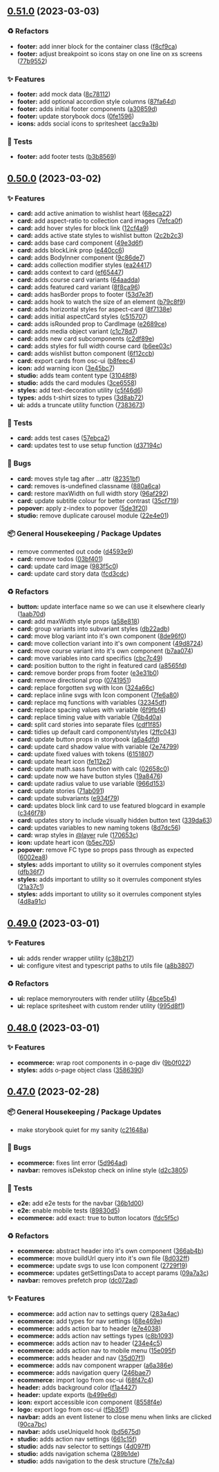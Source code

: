 ## [0.51.0](https://github.com/Open-Study-College/osc/compare/v0.50.0...v0.51.0) (2023-03-03)


### ♻️ Refactors

* **footer:** add inner block for the container class ([f8cf9ca](https://github.com/Open-Study-College/osc/commit/f8cf9cac5add0e5b0c75aa579d0c2d338323fde8))
* **footer:** adjust breakpoint so icons stay on one line on xs screens ([77b9552](https://github.com/Open-Study-College/osc/commit/77b955291c96076c6571ffe5b25854c051ae413a))


### ✨ Features

* **footer:** add mock data ([8c78112](https://github.com/Open-Study-College/osc/commit/8c78112f78484e6f08a6b16e73e7ac00c4f07457))
* **footer:** add optional accordion style columns ([87fa64d](https://github.com/Open-Study-College/osc/commit/87fa64da8bc88e4ebc08caa2656c2e4098637ecf))
* **footer:** adds initial footer components ([a30859d](https://github.com/Open-Study-College/osc/commit/a30859d05e17a653d2c7bed21d88fc8f3d41dc62))
* **footer:** update storybook docs ([0fe1596](https://github.com/Open-Study-College/osc/commit/0fe1596bc94a8b212f20d485e9098fc26bb23498))
* **icons:** adds social icons to spritesheet ([acc9a3b](https://github.com/Open-Study-College/osc/commit/acc9a3b544367e1f061e24a30d2ca3c97e7dc919))


### 🧪 Tests

* **footer:** add footer tests ([b3b8569](https://github.com/Open-Study-College/osc/commit/b3b856974632b5cab1d54f112c892b62ad2d88f3))

## [0.50.0](https://github.com/Open-Study-College/osc/compare/v0.49.0...v0.50.0) (2023-03-02)


### ✨ Features

* **card:** add active animation to wishlist heart ([68eca22](https://github.com/Open-Study-College/osc/commit/68eca22a99eb06646e9f907a77c365f0a6b01e2d))
* **card:** add aspect-ratio to collection card images ([7efca0f](https://github.com/Open-Study-College/osc/commit/7efca0fc3bfe14793ee667a23fbcde7482636d85))
* **card:** add hover styles for block link ([12cf4a9](https://github.com/Open-Study-College/osc/commit/12cf4a9f33aaa0819ab75c6640e2de9990a73f41))
* **card:** adds active state styles to wishlist button ([2c2b2c3](https://github.com/Open-Study-College/osc/commit/2c2b2c32dffb222ca8905e26a0aa9c24548f6369))
* **card:** adds base card component ([49e3d6f](https://github.com/Open-Study-College/osc/commit/49e3d6f61f5adb5202b3cb03204b1e65b0fb601d))
* **card:** adds blockLink prop ([e440cc6](https://github.com/Open-Study-College/osc/commit/e440cc6f5e5330e6278e86ff7298dc09816927b2))
* **card:** adds BodyInner component ([9c86de7](https://github.com/Open-Study-College/osc/commit/9c86de7daf1aceaea664a3e11dccfebfe3a43e3d))
* **card:** adds collection modifier styles ([ea24417](https://github.com/Open-Study-College/osc/commit/ea244175de372617d1abc693e8fff2c4af74ebbd))
* **card:** adds context to card ([ef65447](https://github.com/Open-Study-College/osc/commit/ef6544786410c040e2ae5555a0e014aac529c594))
* **card:** adds course card variants ([64aadda](https://github.com/Open-Study-College/osc/commit/64aadda322bed3aeb7342fbac9675203bd4ad8ac))
* **card:** adds featured card variant ([8f8ca96](https://github.com/Open-Study-College/osc/commit/8f8ca960a36ef02b498c9c2fe3b09a0e5368ab53))
* **card:** adds hasBorder props to footer ([53d7e3f](https://github.com/Open-Study-College/osc/commit/53d7e3ff2227bd8f0daf455211f7bb47472b484e))
* **card:** adds hook to watch the size of an element ([b79c8f9](https://github.com/Open-Study-College/osc/commit/b79c8f904ad732670ad728392c19790006e02fce))
* **card:** adds horizontal styles for aspect-card ([8f7138e](https://github.com/Open-Study-College/osc/commit/8f7138ed459f5052c8ae72ba1a3a409fbfaccd2a))
* **card:** adds initial aspectCard styles ([c515707](https://github.com/Open-Study-College/osc/commit/c5157073b252d6587413d31dbbb7b5127d33ca70))
* **card:** adds isRounded prop to CardImage ([e2689ce](https://github.com/Open-Study-College/osc/commit/e2689cebe69d537d45faadc0675e4cd7fa9da25a))
* **card:** adds media object variant ([c1c78d7](https://github.com/Open-Study-College/osc/commit/c1c78d7a63f7b283ec7900754ec4afb503aef9cb))
* **card:** adds new card subcomponents ([c2df89e](https://github.com/Open-Study-College/osc/commit/c2df89eeb18a75be8846caa5a02f094d4c2b4319))
* **card:** adds styles for full width course card ([b6ee03c](https://github.com/Open-Study-College/osc/commit/b6ee03c97d5cf6f6c4aee16a0d35b525726a870c))
* **card:** adds wishlist button component ([6f12ccb](https://github.com/Open-Study-College/osc/commit/6f12ccb667bd7d13162185c375cd1b54f5acccd1))
* **card:** export cards from osc-ui ([b8feec4](https://github.com/Open-Study-College/osc/commit/b8feec4aaf2b92484ebdbb6f77dea54120b729af))
* **icon:** add warning icon ([3e45bc7](https://github.com/Open-Study-College/osc/commit/3e45bc718cea2ce738111054c41136dca5b5d91f))
* **studio:** adds team content type ([31048f8](https://github.com/Open-Study-College/osc/commit/31048f8b1bf29b7566427b574ad0374149a26685))
* **studio:** adds the card modules ([3ce6558](https://github.com/Open-Study-College/osc/commit/3ce655889aeb475e66a90eccda5e19cc563e9ce7))
* **styles:** add text-decoration utility ([c5f46d6](https://github.com/Open-Study-College/osc/commit/c5f46d6779b8be18dc7e4bf3999a8a0e21f30dbd))
* **types:** adds t-shirt sizes to types ([3d8ab72](https://github.com/Open-Study-College/osc/commit/3d8ab720dc4bc31b2e88111781827643577e4724))
* **ui:** adds a truncate utility function ([7383673](https://github.com/Open-Study-College/osc/commit/73836732ba8aec7de2e8130da6caed902af0c4f1))


### 🧪 Tests

* **card:** adds test cases ([57ebca2](https://github.com/Open-Study-College/osc/commit/57ebca2bff541431d25a32dd425b8fa15abaa55c))
* **card:** updates test to use setup function ([d37194c](https://github.com/Open-Study-College/osc/commit/d37194c76060226553402e6825a2b9417b4b7581))


### 🐛 Bugs

* **card:** moves style tag after ...attr ([82351bf](https://github.com/Open-Study-College/osc/commit/82351bf909f7a050697a77f8aed7131c7b326c3f))
* **card:** removes is-undefined classname ([880a6ca](https://github.com/Open-Study-College/osc/commit/880a6ca9e42da7523775bc401ceed0411fe54577))
* **card:** restore maxWidth on full width story ([96af292](https://github.com/Open-Study-College/osc/commit/96af2926727de30f03ce34b02286492acdaed01d))
* **card:** update subtitle colour for better contrast ([35cf719](https://github.com/Open-Study-College/osc/commit/35cf7197a81f066bfd383d9031147decd9f0dc5b))
* **popover:** apply z-index to popover ([5de3f20](https://github.com/Open-Study-College/osc/commit/5de3f207b458a0d67ce89ec6d39cf8e661c4d32e))
* **studio:** remove duplicate carousel module ([22e4e01](https://github.com/Open-Study-College/osc/commit/22e4e01a5ac62e7477d0d17610a1d975e04cc7c3))


### 📦 General Housekeeping / Package Updates

* remove commented out code ([d4593e9](https://github.com/Open-Study-College/osc/commit/d4593e98a171a372b49873d1b933b7f874332e82))
* **card:** remove todos ([03bf401](https://github.com/Open-Study-College/osc/commit/03bf40109d97e491444be401271236759b47c15b))
* **card:** update card image ([983f5c0](https://github.com/Open-Study-College/osc/commit/983f5c05e007a01aca971887a040e805b5a7deff))
* **card:** update card story data ([fcd3cdc](https://github.com/Open-Study-College/osc/commit/fcd3cdcfd9ad7f9418372477e423570b2de1b6b4))


### ♻️ Refactors

* **button:** update interface name so we can use it elsewhere clearly ([1aab70d](https://github.com/Open-Study-College/osc/commit/1aab70df228e46f32b84b8e9fc3c358ae3bbe2b8))
* **card:** add maxWidth style props ([a58e818](https://github.com/Open-Study-College/osc/commit/a58e81810f9d32da4e4fbca4af9765ba57fbdeab))
* **card:** group variants into subvariant styles ([db22adb](https://github.com/Open-Study-College/osc/commit/db22adb74ce07cfdbe7ac1ca6c0a2dc8c1bab1b4))
* **card:** move blog variant into it's own component ([8de96f0](https://github.com/Open-Study-College/osc/commit/8de96f0068abade8235ad90c8b8153b90651f11c))
* **card:** move collection variant into it's own component ([49d8724](https://github.com/Open-Study-College/osc/commit/49d87242b9911c4c0c16e0e5d8fb2516a0f1c1dc))
* **card:** move course variant into it's own component ([b7aa074](https://github.com/Open-Study-College/osc/commit/b7aa0748e50a03c2bdc5d2c82970c8dbb41557cc))
* **card:** move variables into card specifics ([cbc7c49](https://github.com/Open-Study-College/osc/commit/cbc7c49e25554ea8d503da74bafbf2d471e7a066))
* **card:** position button to the right in featured card ([a8565fd](https://github.com/Open-Study-College/osc/commit/a8565fd2f071ec323ad7fd951c0063e23f111a1c))
* **card:** remove border props from footer ([e3e31b0](https://github.com/Open-Study-College/osc/commit/e3e31b0cabeeeef823923cd7b83fa2fdcdb743f5))
* **card:** remove directional prop ([0741951](https://github.com/Open-Study-College/osc/commit/0741951b8645b8833580847073c557fbd2709389))
* **card:** replace forgotten svg with Icon ([324a66c](https://github.com/Open-Study-College/osc/commit/324a66cc40378a9d7ae6a58849314148702f26c6))
* **card:** replace inline svgs with Icon component ([7fe6a80](https://github.com/Open-Study-College/osc/commit/7fe6a80193adefede9efdd8cd7e71ac5ddaf9e2a))
* **card:** replace mq functions with variables ([32345df](https://github.com/Open-Study-College/osc/commit/32345df93c360060ac872e46ee779ef0a24537ce))
* **card:** replace spacing values with variable ([6f9fbf4](https://github.com/Open-Study-College/osc/commit/6f9fbf4492735d1095747eb7644938b3063da1cc))
* **card:** replace timing value with variable ([76b4d0a](https://github.com/Open-Study-College/osc/commit/76b4d0af74448b9e60842d06b516533a305cb577))
* **card:** split card stories into separate files ([cdf1f85](https://github.com/Open-Study-College/osc/commit/cdf1f85d53ec3404043db2765c801f4e5f229b1a))
* **card:** tidies up default card component/styles ([2ffc043](https://github.com/Open-Study-College/osc/commit/2ffc0437cca2a7bc0ef39eec8a9bfa071475af58))
* **card:** update button props in storybook ([a6a4dfd](https://github.com/Open-Study-College/osc/commit/a6a4dfdb280c1b0b5673dd700171363c48ae3901))
* **card:** update card shadow value with variable ([2e74799](https://github.com/Open-Study-College/osc/commit/2e74799dcf794d12742fc6d56e51b6d8cc2065ed))
* **card:** update fixed values with tokens ([6151807](https://github.com/Open-Study-College/osc/commit/6151807d5fdb17b062b0ba55527a1207be3db993))
* **card:** update heart icon ([fe112e2](https://github.com/Open-Study-College/osc/commit/fe112e2baabfb2c99c43b3d23f3422cbf9d64dac))
* **card:** update math.sass function with calc ([02658c0](https://github.com/Open-Study-College/osc/commit/02658c061b7b30b0ef815098d858c79cdd9eacf7))
* **card:** update now we have button styles ([19a8476](https://github.com/Open-Study-College/osc/commit/19a8476a564af16468fc9cb77131c0dd3870974c))
* **card:** update radius value to use variable ([966d153](https://github.com/Open-Study-College/osc/commit/966d153147f8fa43c0f2e6c5626182b658aed21c))
* **card:** update stories ([71ab091](https://github.com/Open-Study-College/osc/commit/71ab09111f7d96dd15f4522e272e2bf7478b29f7))
* **card:** update subvariants ([e934f79](https://github.com/Open-Study-College/osc/commit/e934f79a8f664478d80727c3e5ab024de5241461))
* **card:** updates block link card to use featured blogcard in example ([c346f78](https://github.com/Open-Study-College/osc/commit/c346f78ea551bad41c6f576982e2555534761e9f))
* **card:** updates story to include visually hidden button text ([339da63](https://github.com/Open-Study-College/osc/commit/339da634897c1bd1334596a3736da9cf5507ec4a))
* **card:** updates variables to new naming tokens ([8d7dc56](https://github.com/Open-Study-College/osc/commit/8d7dc56ea922444c1c94a25e4ce3127cfd72f49b))
* **card:** wrap styles in [@layer](https://github.com/layer) rule ([170653c](https://github.com/Open-Study-College/osc/commit/170653cd34a6e639523ecb38c711074d0348e9e0))
* **icon:** update heart icon ([b5ec705](https://github.com/Open-Study-College/osc/commit/b5ec705588600516a9e56ce61fe1123f582c6496))
* **popover:** remove FC type so props pass through as expected ([6002ea8](https://github.com/Open-Study-College/osc/commit/6002ea8a22f76c38a47ebb0735c03843fe25d437))
* **styles:** adds important to utility so it overrules component styles ([dfb36f7](https://github.com/Open-Study-College/osc/commit/dfb36f7616fe6373c9f66c6a7426f57e6b8ecf67))
* **styles:** adds important to utility so it overrules component styles ([21a37c1](https://github.com/Open-Study-College/osc/commit/21a37c1c502bca4acca8732cbb8be0dcc2251262))
* **styles:** adds important to utility so it overrules component styles ([4d8a91c](https://github.com/Open-Study-College/osc/commit/4d8a91c8c10bfb583768634eb6fc8bad718e65af))

## [0.49.0](https://github.com/Open-Study-College/osc/compare/v0.48.0...v0.49.0) (2023-03-01)


### ✨ Features

* **ui:** adds render wrapper utility ([c38b217](https://github.com/Open-Study-College/osc/commit/c38b217bc20b87dadc2d91e7bfc14093c2b4dcde))
* **ui:** configure vitest and typescript paths to utils file ([a8b3807](https://github.com/Open-Study-College/osc/commit/a8b38074d9c568dadf9fd4f44da3c69e3de3e3b7))


### ♻️ Refactors

* **ui:** replace memoryrouters with render utility ([4bce5b4](https://github.com/Open-Study-College/osc/commit/4bce5b4d74fb6748a16103560b149df0cf6be5ea))
* **ui:** replace spritesheet with custom render utility ([995d8f1](https://github.com/Open-Study-College/osc/commit/995d8f1990ed2dfdbbffb0423293349beff1b825))

## [0.48.0](https://github.com/Open-Study-College/osc/compare/v0.47.0...v0.48.0) (2023-03-01)


### ✨ Features

* **ecommerce:** wrap root components in o-page div ([9b0f022](https://github.com/Open-Study-College/osc/commit/9b0f0221e1c2c49dff39d4cdea0e63f7743208e3))
* **styles:** adds o-page object class ([3586390](https://github.com/Open-Study-College/osc/commit/35863908141b0969e419a3f0a3d49462fddfa6be))

## [0.47.0](https://github.com/Open-Study-College/osc/compare/v0.46.4...v0.47.0) (2023-02-28)


### 📦 General Housekeeping / Package Updates

* make storybook quiet for my sanity ([c21648a](https://github.com/Open-Study-College/osc/commit/c21648aa99860f9bafcbf6dfa93367a224f36e60))


### 🐛 Bugs

* **ecommerce:** fixes lint error ([5d964ad](https://github.com/Open-Study-College/osc/commit/5d964ad68f647d2a150d321f68543c574ac388c6))
* **navbar:** removes isDekstop check on inline style ([d2c3805](https://github.com/Open-Study-College/osc/commit/d2c380570f0d3519f872febf2c2e7b4e9ef4ee92))


### 🧪 Tests

* **e2e:** add e2e tests for the navbar ([36b1d00](https://github.com/Open-Study-College/osc/commit/36b1d000f69a70089a098bf895c6bef3ca4ec529))
* **e2e:** enable mobile tests ([89830d5](https://github.com/Open-Study-College/osc/commit/89830d5eb8099774a2e8650c306581606acf87d3))
* **ecommerce:** add exact: true to button locators ([fdc5f5c](https://github.com/Open-Study-College/osc/commit/fdc5f5c7dc67f1c8e2a92a4f7481a2d4347a9d84))


### ♻️ Refactors

* **ecommerce:** abstract header into it's own component ([366ab4b](https://github.com/Open-Study-College/osc/commit/366ab4b7c294a3b3918302394a48b911a36ef74c))
* **ecommerce:** move buildUrl query into it's own file ([8d032ff](https://github.com/Open-Study-College/osc/commit/8d032ff3a9b8afa67ebf5b83c277dcd3419e4467))
* **ecommerce:** update svgs to use Icon component ([2729f19](https://github.com/Open-Study-College/osc/commit/2729f196361777a6324950fb6c6c8e5a619911a6))
* **ecommerce:** updates getSettingsData to accept params ([09a7a3c](https://github.com/Open-Study-College/osc/commit/09a7a3ca432c471d052df6237cbfb95a0a9102c1))
* **navbar:** removes prefetch prop ([dc072ad](https://github.com/Open-Study-College/osc/commit/dc072ad5f9fb1c09a4a9ac7dc52aecccdb13fca4))


### ✨ Features

* **ecommerce:** add action nav to settings query ([283a4ac](https://github.com/Open-Study-College/osc/commit/283a4ac56997cb616b164b9241c2dadb9ae64916))
* **ecommerce:** add types for nav settings ([68e469e](https://github.com/Open-Study-College/osc/commit/68e469e9ec223266c57514c4112a017cf514fa90))
* **ecommerce:** adds action bar to header ([e7e4038](https://github.com/Open-Study-College/osc/commit/e7e4038caeec95277d40b663a30818194057b94c))
* **ecommerce:** adds action nav settings types ([c8b1093](https://github.com/Open-Study-College/osc/commit/c8b1093efa7637e1ce46e51242ee24e6044be41f))
* **ecommerce:** adds action nav to header ([234e4c5](https://github.com/Open-Study-College/osc/commit/234e4c5be8d6868183f29688e3e3a165e8e7bdd8))
* **ecommerce:** adds action nav to mobile menu ([15e095f](https://github.com/Open-Study-College/osc/commit/15e095f6cebdcec9d3833165fa26a53769dd131e))
* **ecommerce:** adds header and nav ([35d07f1](https://github.com/Open-Study-College/osc/commit/35d07f17b24ba8b8d846e38356859bbf62e7488d))
* **ecommerce:** adds nav component wrapper ([a6a386e](https://github.com/Open-Study-College/osc/commit/a6a386eba15213e0c8db7c981cd2af100c8cb661))
* **ecommerce:** adds navigation query ([246bae7](https://github.com/Open-Study-College/osc/commit/246bae7580f77ef304e752af91dd83185c79136a))
* **ecommerce:** import logo from osc-ui ([68f47c4](https://github.com/Open-Study-College/osc/commit/68f47c41ed0f76e5a05ae9a7b86e17041759f908))
* **header:** adds background color ([f1a4427](https://github.com/Open-Study-College/osc/commit/f1a4427f2efff88d89cf2f174c0c7fabdf24e1c6))
* **header:** update exports ([b499e6d](https://github.com/Open-Study-College/osc/commit/b499e6de34b53c1716fff6080e4b1389cb576c65))
* **icon:** export accessible icon component ([8558f4e](https://github.com/Open-Study-College/osc/commit/8558f4e36f3ccc1f5e393f6e33ee8e2996761b13))
* **logo:** export logo from osc-ui ([f5b35f1](https://github.com/Open-Study-College/osc/commit/f5b35f1da012c1eb27b6458315024b4848a19a68))
* **navbar:** adds an event listener to close menu when links are clicked ([90ca7bc](https://github.com/Open-Study-College/osc/commit/90ca7bc1a8e9b9cd009e59adcc119e7c340edd61))
* **navbar:** adds useUniqueId hook ([bd5675d](https://github.com/Open-Study-College/osc/commit/bd5675d41e582640e5bb763ade59ee47d29ed794))
* **studio:** adds action nav settings ([661c15f](https://github.com/Open-Study-College/osc/commit/661c15fc61bd2d37e4e44d4cab5ec8de0a6e6421))
* **studio:** adds nav selector to settings ([4d097ff](https://github.com/Open-Study-College/osc/commit/4d097ff5612493da8cfc49b6540daf8fc77d7972))
* **studio:** adds navigation schema ([289b1de](https://github.com/Open-Study-College/osc/commit/289b1dead140d7c2b1c55676620818692306e53d))
* **studio:** adds navigation to the desk structure ([7fe7c4a](https://github.com/Open-Study-College/osc/commit/7fe7c4ad746684e3ae34e6d800dfc479e351e2ae))

